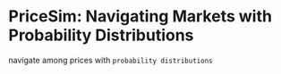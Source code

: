 # PriceSim: Navigating Markets with Probability Distributions


navigate among prices with `probability distributions`
